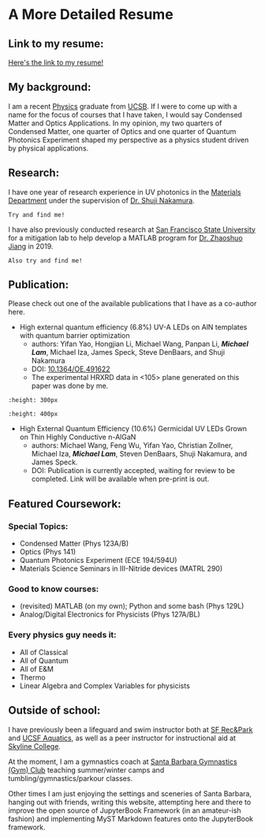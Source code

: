 # A More Detailed Resume

## Link to my resume:
[Here's the link to my resume!](https://drive.google.com/file/d/1ohCaZ4zYy7jsV-XTIUjNUCC0HNrKbPzj/view?usp=drive_link)

## My background:
I am a recent [Physics](https://www.physics.ucsb.edu/education) graduate from [UCSB](https://www.ucsb.edu/). If I were to come up with a name for the focus of courses that I have taken, I would say Condensed Matter and Optics Applications. In my opinion, my two quarters of Condensed Matter, one quarter of Optics and one quarter of Quantum Photonics Experiment shaped my perspective as a physics student driven by physical applications.

## Research:
I have one year of research experience in UV photonics in the [Materials Department](https://ssleec.ucsb.edu/) under the supervision of [Dr. Shuji Nakamura](https://materials.ucsb.edu/people/faculty/shuji-nakamura). 
```{figure} ../Images/SSLEECNovConference2022.jpeg
Try and find me!
```
I have also previously conducted research at [San Francisco State University](https://engineering.sfsu.edu/) for a mitigation lab to help develop a MATLAB program for [Dr. Zhaoshuo Jiang](https://engineering.sfsu.edu/faculty-profile-zhaoshuo-jiang) in 2019.
```{figure} ../Images/SFSUJiang2019.JPG
Also try and find me!
```

## Publication:
Please check out one of the available publications that I have as a co-author here.

* High external quantum efficiency (6.8%) UV-A LEDs on AlN templates with quantum barrier optimization
    * authors: Yifan Yao, Hongjian Li, Michael Wang, Panpan Li, ***Michael Lam***, Michael Iza, James Speck, Steve DenBaars, and Shuji Nakamura
    * DOI: [10.1364/OE.491622](https://doi.org/10.1364/OE.491622)
    * The experimental HRXRD data in <105> plane generated on this paper was done by me. 

```{figure} ../Images/PublicationXRD.jpeg
:height: 300px
```

```{figure} ../Images/B221014BL_RSM.jpg
:height: 400px
```

* High External Quantum Efficiency (10.6%) Germicidal UV LEDs Grown on Thin Highly Conductive n-AlGaN
    * authors: Michael Wang, Feng Wu, Yifan Yao, Christian Zollner, Michael Iza, ***Michael Lam***, Steven DenBaars, Shuji Nakamura, and James Speck.
    * DOI: Publication is currently accepted, waiting for review to be completed. Link will be available when pre-print is out. 

## Featured Coursework:

### Special Topics: 
- Condensed Matter (Phys 123A/B)
- Optics (Phys 141)
- Quantum Photonics Experiment (ECE 194/594U)
- Materials Science Seminars in III-Nitride devices (MATRL 290)

### Good to know courses: 
- (revisited) MATLAB (on my own); Python and some bash (Phys 129L)
- Analog/Digital Electronics for Physicists (Phys 127A/BL)

### Every physics guy needs it: 
- All of Classical
- All of Quantum
- All of E&M
- Thermo
- Linear Algebra and Complex Variables for physicists

## Outside of school:
I have previously been a lifeguard and swim instructor both at [SF Rec&Park](https://sfrecpark.org/482/Swimming-Pools) and [UCSF Aquatics](https://campuslifeserviceshome.ucsf.edu/fitnessrecreation/aquatics), as well as a peer instructor for instructional aid at [Skyline College](https://www.skylinecollege.edu/stemcenter/index.php). 

At the moment, I am a gymnastics coach at [Santa Barbara Gymnastics (Gym) Club](https://www.santabarbaragymnasticsclub.com/) teaching summer/winter camps and tumbling/gymnastics/parkour classes. 

Other times I am just enjoying the settings and sceneries of Santa Barbara, hanging out with friends, writing this website, attempting here and there to improve the open source of JupyterBook Framework (in an amateur-ish fashion) and implementing MyST Markdown features onto the JupyterBook framework. 